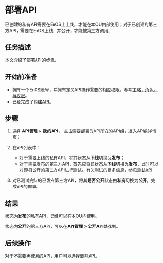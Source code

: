 # 部署API

已创建的私有API需要在EnOS上上线，才能在本OU内部使用；对于已创建的第三方API，需要在EnOS上线，并公开，才能被第三方调用。

## 任务描述

本文介绍了部署API的步骤。

## 开始前准备
- 拥有一个EnOS账号，并拥有定义API操作需要的相应权限，参考[策略，角色，与权限](/docs/enos/zh_CN/2.0.9/iam/concept/access_policy.html)。
- 已经完成了[构建API](creating_api)。

## 步骤

1. 选择 **API管理 > 我的API**， 点击需要部署的API所在的API组，进入API组详情页；

2. 在API列表中：
   - 对于需要上线的私有API，将其状态从**下线**切换为**发布**；
   - 对于需要发布的第三方API，首先应将其状态从**下线**切换为**发布**，此时可以对即将公开的第三方API进行测试。有关测试的更多信息，参见[测试API](testing_api)

3. 对已测试完毕的已发布第三方API，将其**是否公开**状态由**私有**切换为**公开**，完成API的部署。

## 结果

状态为**发布**的私有API，已经可以在本OU内使用。

状态为**公开**的第三方API，可以在**API管理 > 公开API**处找到。

## 后续操作

对于不需要再使用的API，用户可以选择[删除API](deleting_api)。

